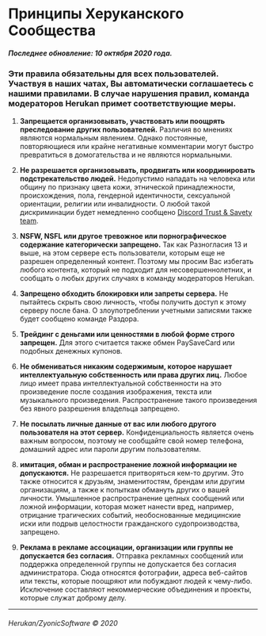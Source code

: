 # **Принципы Херуканского Сообщества**

##### **Последнее обновление: 10 октября 2020 года.**

### Эти правила обязательны для всех пользователей. Участвуя в наших чатах, Вы автоматически соглашаетесь с нашими правилами. В случае нарушения правил, команда модераторов Herukan примет соответствующие меры.

1. **Запрещается организовывать, участвовать или поощрять преследование других пользователей.**
Различия во мнениях являются нормальным явлением. Однако постоянные, повторяющиеся или крайне негативные комментарии могут быстро превратиться в домогательства и не являются нормальными.

2. **Не разрешается организовывать, продвигать или координировать подстрекательство людей.**
Недопустимо нападать на человека или общину по признаку цвета кожи, этнической принадлежности, происхождения, пола, гендерной идентичности, сексуальной ориентации, религии или инвалидности. О любой такой дискриминации будет немедленно сообщено [Discord Trust & Savety team](https://support.discord.com/hc/en-us/requests/new?ticket_form_id=360000029731).

3. **NSFW, NSFL или другое тревожное или порнографическое содержание категорически запрещено.**
Так как Разногласия 13 и выше, на этом сервере есть пользователи, которым еще не разрешен определенный контент. Поэтому мы просим Вас избегать любого контента, который не подходит для несовершеннолетних, и сообщать о любых других случаях в команду модераторов Herukan.

4. **Запрещено обходить блокировки или запреты сервера.**
Не пытайтесь скрыть свою личность, чтобы получить доступ к этому серверу после бана. О злоупотреблении учетными записями также будет сообщено команде Раздора.

5. **Трейдинг с деньгами или ценностями в любой форме строго запрещен.**
Для этого считается также обмен PaySaveCard или подобных денежных купонов.

6. **Не обмениваться никаким содержимым, которое нарушает интеллектуальную собственность или права других лиц.**
Любое лицо имеет права интеллектуальной собственности на это произведение после создания изображения, текста или музыкального произведения. Распространение такого произведения без явного разрешения владельца запрещено.

7. **Не посылать личные данные от вас или любого другого пользователя на этот сервер.**
Конфиденциальность является очень важным вопросом, поэтому не сообщайте свой номер телефона, домашний адрес или пароли другим пользователям.

8. **имитация, обман и распространение ложной информации не допускаются.**
Не разрешается притворяться кем-то другим. Это также относится к друзьям, знаменитостям, брендам или другим организациям, а также к попыткам обмануть других о вашей личности. Умышленное распространение цепных сообщений или ложной информации, которая может нанести вред, например, отрицание трагических событий, необоснованные медицинские иски или подрыв целостности гражданского судопроизводства, запрещено.

9. **Реклама в рекламе ассоциации, организации или группы не допускается без согласия.**
Отправка рекламных сообщений или поддержка определенной группы не допускается без согласия администратора. Сюда относятся фотографии, адреса веб-сайтов или тексты, которые поощряют или побуждают людей к чему-либо. Исключение составляют некоммерческие объединения и проекты, которые служат доброму делу.

---

###### Herukan/ZyonicSoftware © 2020
